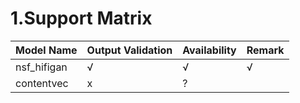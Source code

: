 # 1.Support Matrix

| Model Name  | Output Validation | Availability | Remark             |
| ----------- | ----------------- | ------------ | ------------------ |
| nsf_hifigan | √                 | √            | √                  |
| contentvec  | x                 | ?            |                    |